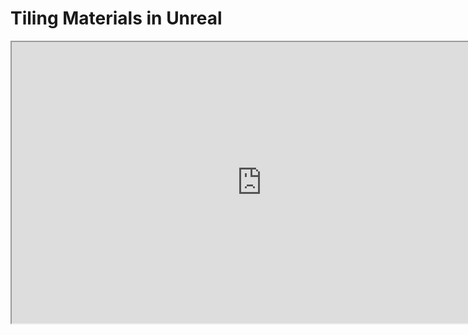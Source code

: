 # Tiling Materials in Unreal

<p><iframe src="https://www.youtube.com/embed/SJN7pd871OI" width="800" height="450" allowfullscreen="allowfullscreen" allow="accelerometer; autoplay; clipboard-write; encrypted-media; gyroscope; picture-in-picture"></iframe></p>